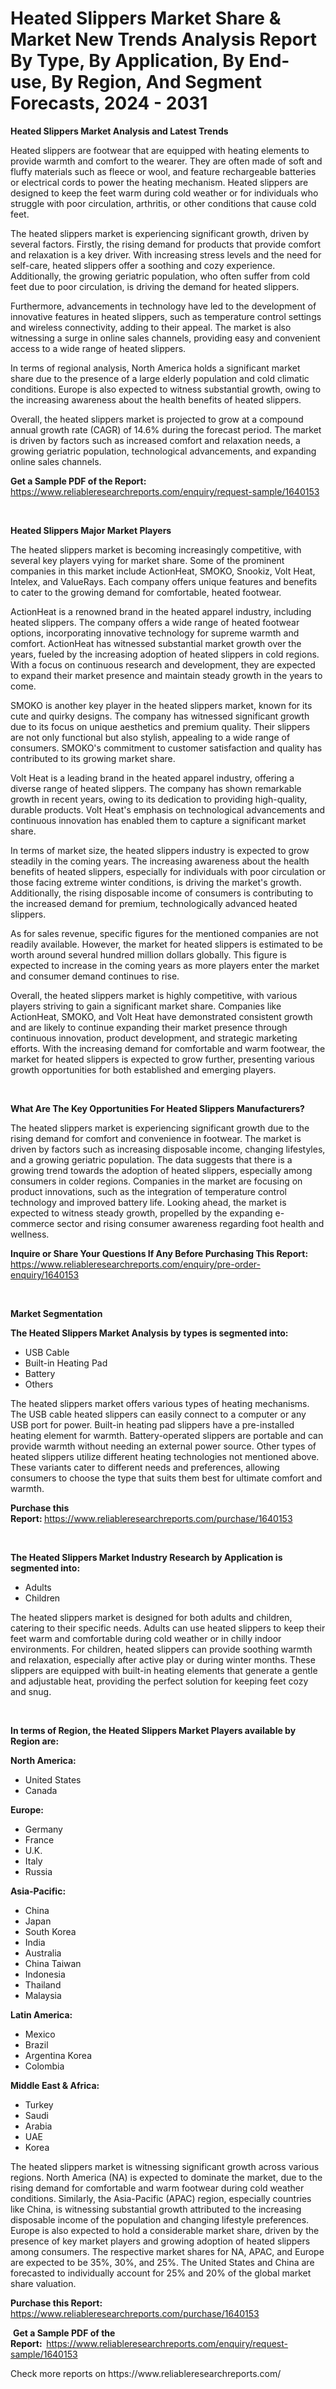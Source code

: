<p><h1>Heated Slippers Market Share & Market New Trends Analysis Report By Type, By Application, By End-use, By Region, And Segment Forecasts, 2024 - 2031</h1></p><p><strong>Heated Slippers Market Analysis and Latest Trends</strong></p>
<p><p>Heated slippers are footwear that are equipped with heating elements to provide warmth and comfort to the wearer. They are often made of soft and fluffy materials such as fleece or wool, and feature rechargeable batteries or electrical cords to power the heating mechanism. Heated slippers are designed to keep the feet warm during cold weather or for individuals who struggle with poor circulation, arthritis, or other conditions that cause cold feet.</p><p>The heated slippers market is experiencing significant growth, driven by several factors. Firstly, the rising demand for products that provide comfort and relaxation is a key driver. With increasing stress levels and the need for self-care, heated slippers offer a soothing and cozy experience. Additionally, the growing geriatric population, who often suffer from cold feet due to poor circulation, is driving the demand for heated slippers.</p><p>Furthermore, advancements in technology have led to the development of innovative features in heated slippers, such as temperature control settings and wireless connectivity, adding to their appeal. The market is also witnessing a surge in online sales channels, providing easy and convenient access to a wide range of heated slippers.</p><p>In terms of regional analysis, North America holds a significant market share due to the presence of a large elderly population and cold climatic conditions. Europe is also expected to witness substantial growth, owing to the increasing awareness about the health benefits of heated slippers.</p><p>Overall, the heated slippers market is projected to grow at a compound annual growth rate (CAGR) of 14.6% during the forecast period. The market is driven by factors such as increased comfort and relaxation needs, a growing geriatric population, technological advancements, and expanding online sales channels.</p></p>
<p><strong>Get a Sample PDF of the Report:&nbsp;</strong> <a href="https://www.reliableresearchreports.com/enquiry/request-sample/1640153">https://www.reliableresearchreports.com/enquiry/request-sample/1640153</a></p>
<p>&nbsp;</p>
<p><strong>Heated Slippers Major Market Players</strong></p>
<p><p>The heated slippers market is becoming increasingly competitive, with several key players vying for market share. Some of the prominent companies in this market include ActionHeat, SMOKO, Snookiz, Volt Heat, Intelex, and ValueRays. Each company offers unique features and benefits to cater to the growing demand for comfortable, heated footwear.</p><p>ActionHeat is a renowned brand in the heated apparel industry, including heated slippers. The company offers a wide range of heated footwear options, incorporating innovative technology for supreme warmth and comfort. ActionHeat has witnessed substantial market growth over the years, fueled by the increasing adoption of heated slippers in cold regions. With a focus on continuous research and development, they are expected to expand their market presence and maintain steady growth in the years to come.</p><p>SMOKO is another key player in the heated slippers market, known for its cute and quirky designs. The company has witnessed significant growth due to its focus on unique aesthetics and premium quality. Their slippers are not only functional but also stylish, appealing to a wide range of consumers. SMOKO's commitment to customer satisfaction and quality has contributed to its growing market share.</p><p>Volt Heat is a leading brand in the heated apparel industry, offering a diverse range of heated slippers. The company has shown remarkable growth in recent years, owing to its dedication to providing high-quality, durable products. Volt Heat's emphasis on technological advancements and continuous innovation has enabled them to capture a significant market share.</p><p>In terms of market size, the heated slippers industry is expected to grow steadily in the coming years. The increasing awareness about the health benefits of heated slippers, especially for individuals with poor circulation or those facing extreme winter conditions, is driving the market's growth. Additionally, the rising disposable income of consumers is contributing to the increased demand for premium, technologically advanced heated slippers.</p><p>As for sales revenue, specific figures for the mentioned companies are not readily available. However, the market for heated slippers is estimated to be worth around several hundred million dollars globally. This figure is expected to increase in the coming years as more players enter the market and consumer demand continues to rise.</p><p>Overall, the heated slippers market is highly competitive, with various players striving to gain a significant market share. Companies like ActionHeat, SMOKO, and Volt Heat have demonstrated consistent growth and are likely to continue expanding their market presence through continuous innovation, product development, and strategic marketing efforts. With the increasing demand for comfortable and warm footwear, the market for heated slippers is expected to grow further, presenting various growth opportunities for both established and emerging players.</p></p>
<p>&nbsp;</p>
<p><strong>What Are The Key Opportunities For Heated Slippers Manufacturers?</strong></p>
<p><p>The heated slippers market is experiencing significant growth due to the rising demand for comfort and convenience in footwear. The market is driven by factors such as increasing disposable income, changing lifestyles, and a growing geriatric population. The data suggests that there is a growing trend towards the adoption of heated slippers, especially among consumers in colder regions. Companies in the market are focusing on product innovations, such as the integration of temperature control technology and improved battery life. Looking ahead, the market is expected to witness steady growth, propelled by the expanding e-commerce sector and rising consumer awareness regarding foot health and wellness.</p></p>
<p><strong>Inquire or Share Your Questions If Any Before Purchasing This Report:</strong> <a href="https://www.reliableresearchreports.com/enquiry/pre-order-enquiry/1640153">https://www.reliableresearchreports.com/enquiry/pre-order-enquiry/1640153</a></p>
<p>&nbsp;</p>
<p><strong>Market Segmentation</strong></p>
<p><strong>The Heated Slippers Market Analysis by types is segmented into:</strong></p>
<p><ul><li>USB Cable</li><li>Built-in Heating Pad</li><li>Battery</li><li>Others</li></ul></p>
<p><p>The heated slippers market offers various types of heating mechanisms. The USB cable heated slippers can easily connect to a computer or any USB port for power. Built-in heating pad slippers have a pre-installed heating element for warmth. Battery-operated slippers are portable and can provide warmth without needing an external power source. Other types of heated slippers utilize different heating technologies not mentioned above. These variants cater to different needs and preferences, allowing consumers to choose the type that suits them best for ultimate comfort and warmth.</p></p>
<p><strong>Purchase this Report:&nbsp;</strong><a href="https://www.reliableresearchreports.com/purchase/1640153">https://www.reliableresearchreports.com/purchase/1640153</a></p>
<p>&nbsp;</p>
<p><strong>The Heated Slippers Market Industry Research by Application is segmented into:</strong></p>
<p><ul><li>Adults</li><li>Children</li></ul></p>
<p><p>The heated slippers market is designed for both adults and children, catering to their specific needs. Adults can use heated slippers to keep their feet warm and comfortable during cold weather or in chilly indoor environments. For children, heated slippers can provide soothing warmth and relaxation, especially after active play or during winter months. These slippers are equipped with built-in heating elements that generate a gentle and adjustable heat, providing the perfect solution for keeping feet cozy and snug.</p></p>
<p>&nbsp;</p>
<p><strong>In terms of Region, the Heated Slippers Market Players available by Region are:</strong></p>
<p>
    <p> <strong> North America: </strong>
        <ul>
            <li>United States</li>
            <li>Canada</li>
        </ul>
        </p> 
    <p> <strong> Europe: </strong>
        <ul>
            <li>Germany</li>
            <li>France</li>
            <li>U.K.</li>
            <li>Italy</li>
            <li>Russia</li>
        </ul>
        </p> 
    <p> <strong> Asia-Pacific: </strong>
        <ul>
            <li>China</li>
            <li>Japan</li>
            <li>South Korea</li>
            <li>India</li>
            <li>Australia</li>
            <li>China Taiwan</li>
            <li>Indonesia</li>
            <li>Thailand</li>
            <li>Malaysia</li>
        </ul>
        </p> 
    <p> <strong> Latin America: </strong>
        <ul>
            <li>Mexico</li>
            <li>Brazil</li>
            <li>Argentina Korea</li>
            <li>Colombia</li>
        </ul>
        </p> 
    <p> <strong> Middle East & Africa: </strong>
        <ul>
            <li>Turkey</li>
            <li>Saudi</li>
            <li>Arabia</li>
            <li>UAE</li>
            <li>Korea</li>
        </ul>
    </p>
    </p>
<p><p>The heated slippers market is witnessing significant growth across various regions. North America (NA) is expected to dominate the market, due to the rising demand for comfortable and warm footwear during cold weather conditions. Similarly, the Asia-Pacific (APAC) region, especially countries like China, is witnessing substantial growth attributed to the increasing disposable income of the population and changing lifestyle preferences. Europe is also expected to hold a considerable market share, driven by the presence of key market players and growing adoption of heated slippers among consumers. The respective market shares for NA, APAC, and Europe are expected to be 35%, 30%, and 25%. The United States and China are forecasted to individually account for 25% and 20% of the global market share valuation.</p></p>
<p><strong>Purchase this Report: </strong><a href="https://www.reliableresearchreports.com/purchase/1640153">https://www.reliableresearchreports.com/purchase/1640153</a></p>
<p>&nbsp;<strong>Get a Sample PDF of the Report:&nbsp;&nbsp;</strong><a href="https://www.reliableresearchreports.com/enquiry/request-sample/1640153">https://www.reliableresearchreports.com/enquiry/request-sample/1640153</a></p>
<p><strong></strong></p>
<p>Check more reports on https://www.reliableresearchreports.com/</p>